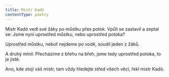 ```yaml
---
title: Mistr Kadó
contentType: poetry
---
```


<section>

Mistr Kadó vedl své žáky po můstku přes potok. Vpůli se zastavil a zeptal se: Jsme nyní uprostřed můstku, nebo uprostřed potoka?

Uprostřed můstku, neboť nejdeme po vodě, soudil jeden z žáků.  

A druhý mínil: Přecházíme z břehu na břeh, jsme tedy uprostřed potoka, to je jisté.

Ano, kde stojí váš mistr, tam vždy hledejte střed všech věcí, řekl mistr Kadó.

</section>
